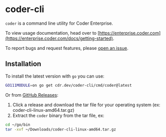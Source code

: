 # coder-cli

`coder` is a command line utility for Coder Enterprise.

To view usage documentation, head over to [https://enterprise.coder.com](https://enterprise.coder.com/docs/getting-started).

To report bugs and request features, please [open an issue](https://github.com/cdr/coder-cli/issues/new).

## Installation

To install the latest version with `go` you can use:

```bash
GO111MODULE=on go get cdr.dev/coder-cli/cmd/coder@latest
```

Or from [GitHub Releases](https://github.com/cdr/coder-cli/releases):

1. Click a release and download the tar file for your operating system (ex: coder-cli-linux-amd64.tar.gz)
2. Extract the `coder` binary from the tar file, ex:

```bash
cd ~/go/bin
tar -xvf ~/Downloads/coder-cli-linux-amd64.tar.gz
```
